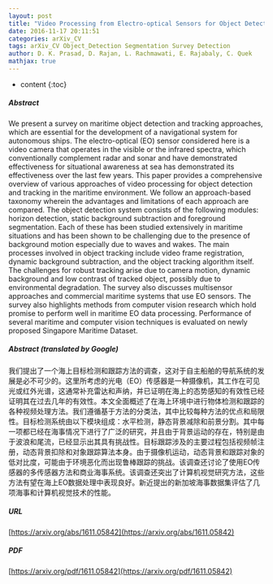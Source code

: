 ```yaml
---
layout: post
title: "Video Processing from Electro-optical Sensors for Object Detection and Tracking in Maritime Environment: A Survey"
date: 2016-11-17 20:11:51
categories: arXiv_CV
tags: arXiv_CV Object_Detection Segmentation Survey Detection
author: D. K. Prasad, D. Rajan, L. Rachmawati, E. Rajabaly, C. Quek
mathjax: true
---
```


* content
{:toc}

##### Abstract
We present a survey on maritime object detection and tracking approaches, which are essential for the development of a navigational system for autonomous ships. The electro-optical (EO) sensor considered here is a video camera that operates in the visible or the infrared spectra, which conventionally complement radar and sonar and have demonstrated effectiveness for situational awareness at sea has demonstrated its effectiveness over the last few years. This paper provides a comprehensive overview of various approaches of video processing for object detection and tracking in the maritime environment. We follow an approach-based taxonomy wherein the advantages and limitations of each approach are compared. The object detection system consists of the following modules: horizon detection, static background subtraction and foreground segmentation. Each of these has been studied extensively in maritime situations and has been shown to be challenging due to the presence of background motion especially due to waves and wakes. The main processes involved in object tracking include video frame registration, dynamic background subtraction, and the object tracking algorithm itself. The challenges for robust tracking arise due to camera motion, dynamic background and low contrast of tracked object, possibly due to environmental degradation. The survey also discusses multisensor approaches and commercial maritime systems that use EO sensors. The survey also highlights methods from computer vision research which hold promise to perform well in maritime EO data processing. Performance of several maritime and computer vision techniques is evaluated on newly proposed Singapore Maritime Dataset.

##### Abstract (translated by Google)
我们提出了一个海上目标检测和跟踪方法的调查，这对于自主船舶的导航系统的发展是必不可少的。这里所考虑的光电（EO）传感器是一种摄像机，其工作在可见光或红外光谱，这通常补充雷达和声纳，并已证明在海上的态势感知的有效性已经证明其在过去几年的有效性。本文全面概述了在海上环境中进行物体检测和跟踪的各种视频处理方法。我们遵循基于方法的分类法，其中比较每种方法的优点和局限性。目标检测系统由以下模块组成：水平检测，静态背景减除和前景分割。其中每一项都已经在海事情况下进行了广泛的研究，并且由于背景运动的存在，特别是由于波浪和尾流，已经显示出其具有挑战性。目标跟踪涉及的主要过程包括视频帧注册，动态背景扣除和对象跟踪算法本身。由于摄像机运动，动态背景和跟踪对象的低对比度，可能由于环境恶化而出现鲁棒跟踪的挑战。该调查还讨论了使用EO传感器的多传感器方法和商业海事系统。该调查还突出了计算机视觉研究方法，这些方法有望在海上EO数据处理中表现良好。新近提出的新加坡海事数据集评估了几项海事和计算机视觉技术的性能。

##### URL
[https://arxiv.org/abs/1611.05842](https://arxiv.org/abs/1611.05842)

##### PDF
[https://arxiv.org/pdf/1611.05842](https://arxiv.org/pdf/1611.05842)

